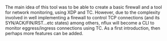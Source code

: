 The main idea of this tool was to be able to create a basic firewall and a tool for network monitoring, using XDP and TC. However, due to the complexity involved in well implementing a firewall to control TCP connections (and its SYN/ACK/FIN/RST...etc states) among others, nflux will become a CLI to monitor eggress/ingress connections using TC. As a first introduction, then perhaps more features can be added.
